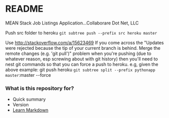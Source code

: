 # README #

MEAN Stack Job Listings Application...Collaborare Dot Net, LLC

Push src folder to heroku `git subtree push --prefix src heroku master`

Use http://stackoverflow.com/a/15623469 
If you come across the "Updates were rejected because the tip of your current branch is behind. Merge the remote changes (e.g. 'git pull')" problem when you're pushing (due to whatever reason, esp screwing about with git history) then you'll need to nest git commands so that you can force a push to heroku. e.g, given the above example:
git push heroku `git subtree split --prefix pythonapp master`:master --force

### What is this repository for? ###

* Quick summary
* Version
* [Learn Markdown](https://bitbucket.org/tutorials/markdowndemo)

